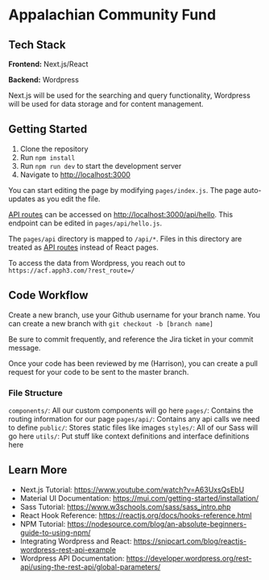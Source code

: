 # Appalachian Community Fund

## Tech Stack

**Frontend:** Next.js/React

**Backend:** Wordpress

Next.js will be used for the searching and query functionality, Wordpress will be used for data storage and for content management.

## Getting Started

1. Clone the repository
2. Run `npm install`
3. Run `npm run dev` to start the development server
4. Navigate to [http://localhost:3000](http://localhost:3000)

You can start editing the page by modifying `pages/index.js`. The page auto-updates as you edit the file.

[API routes](https://nextjs.org/docs/api-routes/introduction) can be accessed on [http://localhost:3000/api/hello](http://localhost:3000/api/hello). This endpoint can be edited in `pages/api/hello.js`.

The `pages/api` directory is mapped to `/api/*`. Files in this directory are treated as [API routes](https://nextjs.org/docs/api-routes/introduction) instead of React pages.

To access the data from Wordpress, you reach out to `https://acf.apph3.com/?rest_route=/`

## Code Workflow

Create a new branch, use your Github username for your branch name. You can create a new branch with `git checkout -b [branch name]`

Be sure to commit frequently, and reference the Jira ticket in your commit message.

Once your code has been reviewed by me (Harrison), you can create a pull request for your code to be sent to the master branch.

### File Structure

`components/`: All our custom components will go here
`pages/`: Contains the routing information for our page
`pages/api/`: Contains any api calls we need to define
`public/`: Stores static files like images
`styles/`: All of our Sass will go here
`utils/`: Put stuff like context definitions and interface definitions here

## Learn More

* Next.js Tutorial: https://www.youtube.com/watch?v=A63UxsQsEbU
* Material UI Documentation: https://mui.com/getting-started/installation/
* Sass Tutorial: https://www.w3schools.com/sass/sass_intro.php
* React Hook Reference: https://reactjs.org/docs/hooks-reference.html
* NPM Tutorial: https://nodesource.com/blog/an-absolute-beginners-guide-to-using-npm/
* Integrating Wordpress and React: https://snipcart.com/blog/reactjs-wordpress-rest-api-example
* Wordpress API Documentation: https://developer.wordpress.org/rest-api/using-the-rest-api/global-parameters/
